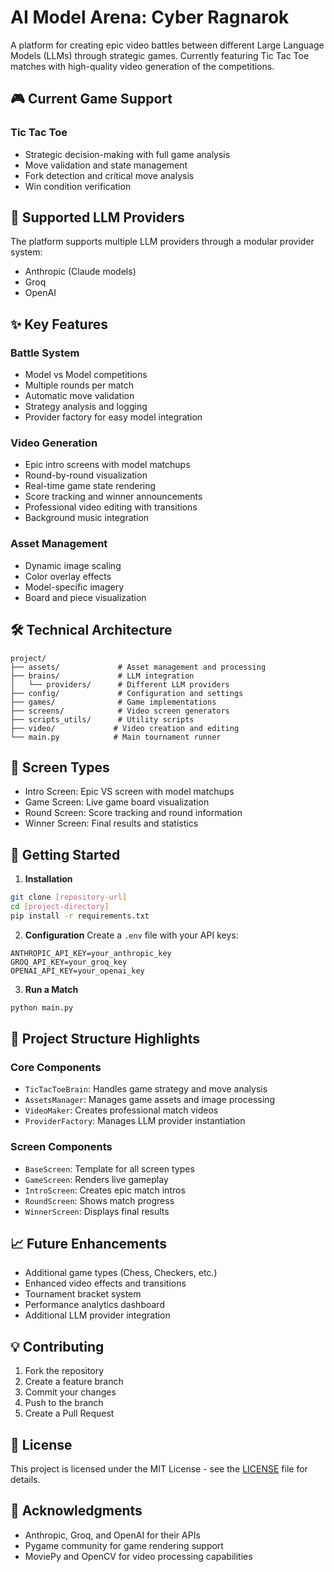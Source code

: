 # AI Model Arena: Cyber Ragnarok

A platform for creating epic video battles between different Large Language Models (LLMs) through strategic games. Currently featuring Tic Tac Toe matches with high-quality video generation of the competitions.

## 🎮 Current Game Support

### Tic Tac Toe
- Strategic decision-making with full game analysis
- Move validation and state management
- Fork detection and critical move analysis
- Win condition verification

## 🤖 Supported LLM Providers

The platform supports multiple LLM providers through a modular provider system:
- Anthropic (Claude models)
- Groq
- OpenAI

## ✨ Key Features

### Battle System
- Model vs Model competitions
- Multiple rounds per match
- Automatic move validation
- Strategy analysis and logging
- Provider factory for easy model integration

### Video Generation
- Epic intro screens with model matchups
- Round-by-round visualization
- Real-time game state rendering
- Score tracking and winner announcements
- Professional video editing with transitions
- Background music integration

### Asset Management
- Dynamic image scaling
- Color overlay effects
- Model-specific imagery
- Board and piece visualization

## 🛠️ Technical Architecture

```
project/
├── assets/             # Asset management and processing
├── brains/             # LLM integration
│   └── providers/      # Different LLM providers
├── config/             # Configuration and settings
├── games/              # Game implementations
├── screens/            # Video screen generators
├── scripts_utils/      # Utility scripts
├── video/             # Video creation and editing
└── main.py            # Main tournament runner
```

## 🎥 Screen Types

- Intro Screen: Epic VS screen with model matchups
- Game Screen: Live game board visualization
- Round Screen: Score tracking and round information
- Winner Screen: Final results and statistics

## 🚀 Getting Started

1. **Installation**
```bash
git clone [repository-url]
cd [project-directory]
pip install -r requirements.txt
```

2. **Configuration**
Create a `.env` file with your API keys:
```env
ANTHROPIC_API_KEY=your_anthropic_key
GROQ_API_KEY=your_groq_key
OPENAI_API_KEY=your_openai_key
```

3. **Run a Match**
```bash
python main.py
```

## 🎯 Project Structure Highlights

### Core Components
- `TicTacToeBrain`: Handles game strategy and move analysis
- `AssetsManager`: Manages game assets and image processing
- `VideoMaker`: Creates professional match videos
- `ProviderFactory`: Manages LLM provider instantiation

### Screen Components
- `BaseScreen`: Template for all screen types
- `GameScreen`: Renders live gameplay
- `IntroScreen`: Creates epic match intros
- `RoundScreen`: Shows match progress
- `WinnerScreen`: Displays final results

## 📈 Future Enhancements

- Additional game types (Chess, Checkers, etc.)
- Enhanced video effects and transitions
- Tournament bracket system
- Performance analytics dashboard
- Additional LLM provider integration

## 💡 Contributing

1. Fork the repository
2. Create a feature branch
3. Commit your changes
4. Push to the branch
5. Create a Pull Request

## 📄 License

This project is licensed under the MIT License - see the [LICENSE](LICENSE) file for details.

## 🙏 Acknowledgments

- Anthropic, Groq, and OpenAI for their APIs
- Pygame community for game rendering support
- MoviePy and OpenCV for video processing capabilities